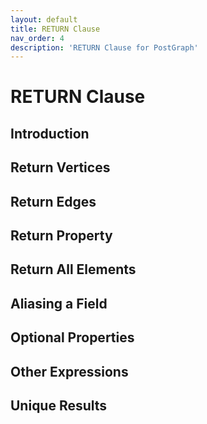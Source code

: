 ```yaml
---
layout: default
title: RETURN Clause
nav_order: 4
description: 'RETURN Clause for PostGraph'
---
```


# RETURN Clause

## Introduction

## Return Vertices

## Return Edges

## Return Property

## Return All Elements

## Aliasing a Field

## Optional Properties

## Other Expressions

## Unique Results

